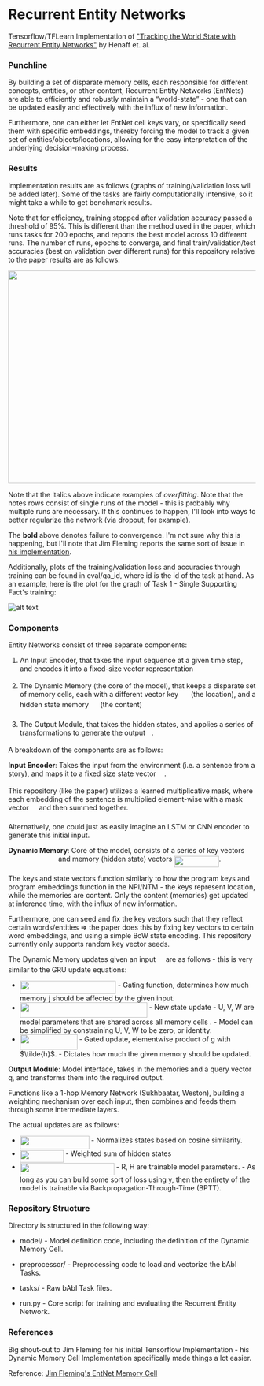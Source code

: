 # Recurrent Entity Networks
Tensorflow/TFLearn Implementation of ["Tracking the World State with Recurrent Entity Networks"](https://arxiv.org/abs/1612.03969) by Henaff et. al.

### Punchline ###
By building a set of disparate memory cells, each responsible for different concepts, entities, or other content, Recurrent Entity Networks (EntNets) are able to efficiently and robustly maintain a “world-state” - one that can be updated easily and effectively with the influx of new information. 

Furthermore, one can either let EntNet cell keys vary, or specifically seed them with specific embeddings, thereby forcing the model to track a given set of entities/objects/locations, allowing for the easy interpretation of the underlying decision-making process.

### Results ###
Implementation results are as follows (graphs of training/validation loss will be added later). Some of the tasks 
are fairly computationally intensive, so it might take a while to get benchmark results.

Note that for efficiency, training stopped after validation accuracy passed a threshold of 95%. This is different than
the method used in the paper, which runs tasks for 200 epochs, and reports the best model across 10 different runs. The number of runs, epochs to converge, and final train/validation/test accuracies (best on validation over different runs) for this repository relative to the paper results are as follows:

<p align="center"><img src="https://rawgit.com/siddk/entity-network/None/eval/svgs/43a2eb97f1ad6308b80b9f38ff2ae6b9.svg?invert_in_darkmode" align=middle width=1016.8059pt height=432.5607pt/></p>

Note that the italics above indicate examples of *overfitting*. Note that the notes rows consist of single runs
of the model - this is probably why multiple runs are necessary. If this continues to happen, I'll look into ways
to better regularize the network (via dropout, for example).

The **bold** above denotes failure to convergence. I'm not sure why this is happening, but I'll note that Jim
Fleming reports the same sort of issue in [his implementation](https://github.com/jimfleming/recurrent-entity-networks).

Additionally, plots of the training/validation loss and accuracies through training can be found in eval/qa_id, where
id is the id of the task at hand. As an example, here is the plot for the graph of Task 1 - Single Supporting Fact's 
training:

![alt text](https://github.com/siddk/entity_network/raw/master/eval/qa_1/run_1.png "Task 1 - Single Supporting Fact")

### Components ###

Entity Networks consist of three separate components:

1) An Input Encoder, that takes the input sequence at a given time step, and encodes it into a fixed-size vector representation <img src="https://rawgit.com/siddk/entity-network/None/eval/svgs/1f1c28e0a1b1708c6889fb006c886784.svg?invert_in_darkmode" align=middle width=12.623985pt height=14.10255pt/>

2) The Dynamic Memory (the core of the model), that keeps a disparate set of memory cells, each with a different vector key <img src="https://rawgit.com/siddk/entity-network/None/eval/svgs/40cca55dbe7b8452cf1ede03d21fe3ed.svg?invert_in_darkmode" align=middle width=17.806305pt height=14.10255pt/> (the location), and a hidden state memory <img src="https://rawgit.com/siddk/entity-network/None/eval/svgs/6d22be1359e204374e6f0b45e318d561.svg?invert_in_darkmode" align=middle width=15.517425pt height=22.74591pt/> (the content)

3) The Output Module, that takes the hidden states, and applies a series of transformations to generate the output <img src="https://rawgit.com/siddk/entity-network/None/eval/svgs/deceeaf6940a8c7a5a02373728002b0f.svg?invert_in_darkmode" align=middle width=8.61696pt height=14.10255pt/>.

A breakdown of the components are as follows:

**Input Encoder**: Takes the input from the environment (i.e. a sentence from a story), and maps it to a fixed size state vector <img src="https://rawgit.com/siddk/entity-network/None/eval/svgs/1f1c28e0a1b1708c6889fb006c886784.svg?invert_in_darkmode" align=middle width=12.623985pt height=14.10255pt/>.

This repository (like the paper) utilizes a learned multiplicative mask, where each embedding of the sentence is multiplied element-wise with a mask vector <img src="https://rawgit.com/siddk/entity-network/None/eval/svgs/9b6dbadab1b122f6d297345e9d3b8dd7.svg?invert_in_darkmode" align=middle width=12.65154pt height=22.74591pt/> and then summed together. 

Alternatively, one could just as easily imagine an LSTM or CNN encoder to generate this initial input.

**Dynamic Memory**: Core of the model, consists of a series of key vectors <img src="https://rawgit.com/siddk/entity-network/None/eval/svgs/5ccebbf530ff52e71bfb606d574fdaca.svg?invert_in_darkmode" align=middle width=98.039205pt height=14.10255pt/> and memory (hidden state) vectors <img src="https://rawgit.com/siddk/entity-network/None/eval/svgs/68db9e670b455c9eef5d6b82287b3676.svg?invert_in_darkmode" align=middle width=91.17273pt height=22.74591pt/>.

The keys and state vectors function similarly to how the program keys and program embeddings function in the NPI/NTM - the keys represent location, while the memories are content.
Only the content (memories) get updated at inference time, with the influx of new information. 

Furthermore, one can seed and fix the key vectors such that they reflect certain words/entities => the paper does this by fixing key vectors to certain word embeddings, and using a simple BoW state encoding.
This repository currently only supports random key vector seeds.

The Dynamic Memory updates given an input <img src="https://rawgit.com/siddk/entity-network/None/eval/svgs/1f1c28e0a1b1708c6889fb006c886784.svg?invert_in_darkmode" align=middle width=12.623985pt height=14.10255pt/> are as follows - this is very similar to the GRU update equations:

+ <img src="https://rawgit.com/siddk/entity-network/None/eval/svgs/e30634013819f430680ff7d9d2d67190.svg?invert_in_darkmode" align=middle width=195.352245pt height=27.59823pt/> 
    - Gating function, determines how much memory j should be affected by the given input.

+ <img src="https://rawgit.com/siddk/entity-network/None/eval/svgs/070eb4a8ad370755d533e0f8c6dea9aa.svg?invert_in_darkmode" align=middle width=259.068645pt height=30.55107pt/> 
    - New state update - U, V, W are model parameters that are shared across all memory cells .
    - Model can be simplified by constraining U, V, W to be zero, or identity.

+ <img src="https://rawgit.com/siddk/entity-network/None/eval/svgs/1f3fc749aea58a01cb3dfe4942924983.svg?invert_in_darkmode" align=middle width=116.74773pt height=30.55107pt/>
    - Gated update, elementwise product of g with $\tilde{h}$.
    - Dictates how much the given memory should be updated.

**Output Module**: Model interface, takes in the memories and a query vector q, and transforms them into the required output.

Functions like a 1-hop Memory Network (Sukhbaatar, Weston), building a weighting mechanism over each input, then combines and feeds them through some intermediate layers. 

The actual updates are as follows:

+ <img src="https://rawgit.com/siddk/entity-network/None/eval/svgs/95f55f07bc9f2f920afdda389426a490.svg?invert_in_darkmode" align=middle width=141.104535pt height=27.59823pt/>
    - Normalizes states based on cosine similarity.
+ <img src="https://rawgit.com/siddk/entity-network/None/eval/svgs/341317311489f34a57af823138e4fd8a.svg?invert_in_darkmode" align=middle width=88.94622pt height=24.65793pt/>
    - Weighted sum of hidden states
+ <img src="https://rawgit.com/siddk/entity-network/None/eval/svgs/0ac5cd1ce89de7dbc1e4329a272457d6.svg?invert_in_darkmode" align=middle width=192.040695pt height=24.56553pt/> 
    - R, H are trainable model parameters.
    - As long as you can build some sort of loss using y, then the entirety of the model is trainable via Backpropagation-Through-Time (BPTT).

### Repository Structure ###
Directory is structured in the following way:

+ model/ - Model definition code, including the definition of the Dynamic Memory Cell.

+ preprocessor/ - Preprocessing code to load and vectorize the bAbI Tasks.

+ tasks/ - Raw bAbI Task files.

+ run.py - Core script for training and evaluating the Recurrent Entity Network. 

### References ###
Big shout-out to Jim Fleming for his initial Tensorflow Implementation - his Dynamic Memory Cell Implementation 
specifically made things a lot easier.

Reference: [Jim Fleming's EntNet Memory Cell](https://github.com/jimfleming/recurrent-entity-networks/blob/master/entity_networks/dynamic_memory_cell.py)
